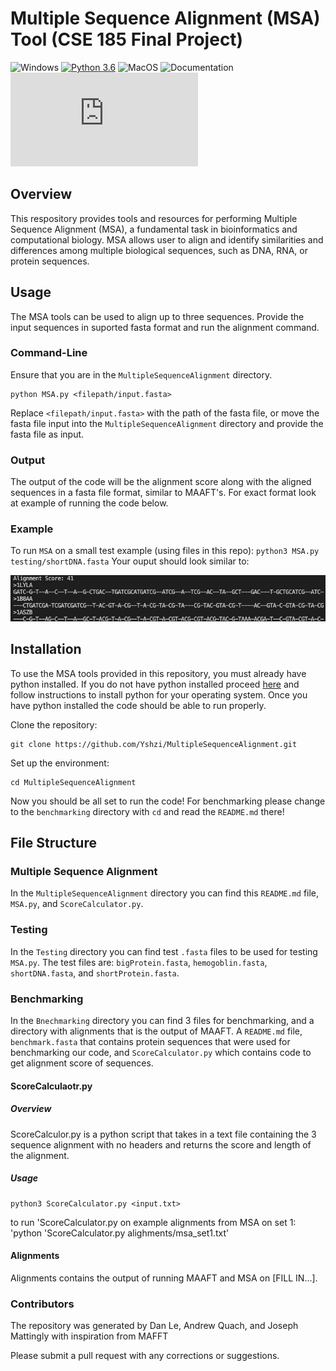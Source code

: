 # Multiple Sequence Alignment (MSA) Tool (CSE 185 Final Project)
![Windows](https://svgshare.com/i/ZhY.svg) [![Python 3.6](https://img.shields.io/badge/python-3.6-blue.svg)](https://www.python.org/downloads/release/python-360/) ![MacOS](https://github.com/scrapy/scrapy/workflows/macOS/badge.svg) ![Documentation](https://readthedocs.org/projects/ansicolortags/badge/?version=latest) ![Latest Realease](https://badgen.net/github/release/Naereen/Strapdown.js)
## Overview 
This respository provides tools and resources for performing Multiple Sequence Alignment (MSA), a fundamental task in bioinformatics and computational biology. MSA allows user to align and identify similarities and differences among multiple biological sequences, such as DNA, RNA, or protein sequences. 

## Usage 
The MSA tools can be used to align up to three sequences. Provide the input sequences in suported fasta format and run the alignment command. 

### Command-Line
Ensure that you are in the `MultipleSequenceAlignment` directory.
```
python MSA.py <filepath/input.fasta>
```
Replace `<filepath/input.fasta>` with the path of the fasta file, or move the fasta file input into the `MultipleSequenceAlignment` directory and provide the fasta file as input.

### Output
The output of the code will be the alignment score along with the aligned sequences in a fasta file format, similar to MAAFT's. For exact format look at example of running the code below.

### Example
To run `MSA` on a small test example (using files in this repo):
`python3 MSA.py testing/shortDNA.fasta`
Your ouput should look similar to: 

![shortDNA MSA ouput](shortDNAoutput.png)

## Installation 
To use the MSA tools provided in this repository, you must already have python installed. If you do not have python installed proceed [here](https://www.python.org/downloads/) and follow instructions to install python for your operating system. Once you have python installed the code should be able to run properly.

Clone the repository:
```
git clone https://github.com/Yshzi/MultipleSequenceAlignment.git
```
Set up the environment:
```
cd MultipleSequenceAlignment
```
Now you should be all set to run the code! For benchmarking please change to the `benchmarking` directory with `cd` and read the `README.md` there!

## File Structure
### Multiple Sequence Alignment
In the `MultipleSequenceAlignment` directory you can find this `README.md` file, `MSA.py`, and `ScoreCalculator.py`.
### Testing
In the `Testing` directory you can find test `.fasta` files to be used for testing `MSA.py`. The test files are: `bigProtein.fasta`, `hemogoblin.fasta`, `shortDNA.fasta`, and `shortProtein.fasta`.
### Benchmarking
In the `Bnechmarking` directory you can find 3 files for benchmarking, and a directory with alignments that is the output of MAAFT. A `README.md` file, `benchmark.fasta` that contains protein sequences that were used for benchmarking our code, and `ScoreCalculator.py` which contains code to get alignment score of sequences. 

#### ScoreCalculaotr.py
##### Overview
ScoreCalculor.py is a python script that takes in a text file containing the 3 sequence alignment with no headers and returns the score and length of the alignment.

##### Usage

```
python3 ScoreCalculator.py <input.txt>
```
to run 'ScoreCalculator.py on example alignments from MSA on set 1:
'python 'ScoreCalculator.py alighments/msa_set1.txt'

#### Alignments
Alignments contains the output of running MAAFT and MSA on [FILL IN...].

### Contributors 
The repository was generated by Dan Le, Andrew Quach, and Joseph Mattingly with inspiration from MAFFT

Please submit a pull request with any corrections or suggestions.
